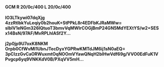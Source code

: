 #### GCM R 20/0c/400 L 20/0c/400
**IO3LTkywi07dqXjg**<br/>**4zzRtIbkYuLeqiy0b2houK+StPPkL8r4EDFbKJRaMWw=**<br/>**slblV1eNGm326lQtuoT3bmvVqMWIrCOGjBmP24GN5MdYEXtYS/w2+SESx14BsN/97AF/MvRPLhlASf2Y...**<br/><br/>
**j2p0jp9U7oxK8NKM**<br/>**Orpb0CfWvMI1UbnJTecDyxYGPRwKMTdJM6ij1sN0aEQ=**<br/>**3pCIzzGvCaORWuxmtOqNOOmVYawQNqH2bIHwVdf69g/VVO0EdFuK1VPvgcp6yq9VNKKdV0B/PXqVV5mH...**